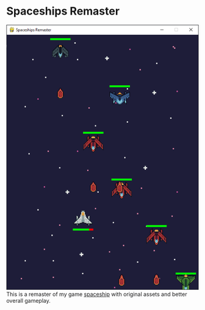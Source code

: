# Spaceships Remaster

![Mock image](./mock.png)
This is a remaster of my game [spaceship](https://github.com/XnonXte/spaceship) with original assets and better overall gameplay.

